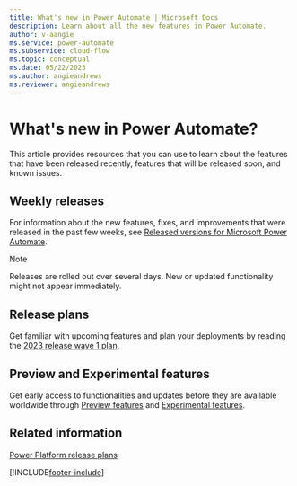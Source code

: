 ```yaml
---
title: What's new in Power Automate | Microsoft Docs
description: Learn about all the new features in Power Automate.
author: v-aangie
ms.service: power-automate
ms.subservice: cloud-flow
ms.topic: conceptual
ms.date: 05/22/2023
ms.author: angieandrews
ms.reviewer: angieandrews
---
```


# What's new in Power Automate?

This article provides resources that you can use to learn about the features that have been released recently, features that will be released soon, and known issues.

## Weekly releases

For information about the new features, fixes, and improvements that were released in the past few weeks, see [Released versions for Microsoft Power Automate](/power-platform/released-versions/power-automate).

> [!NOTE]
> Releases are rolled out over several days. New or updated functionality might not appear immediately.

## Release plans

Get familiar with upcoming features and plan your deployments by reading the [2023 release wave 1 plan](/power-platform/release-plan/2023wave1/power-automate/planned-features).

## Preview and Experimental features

Get early access to functionalities and updates before they are available worldwide through [Preview features](https://powerautomate.microsoft.com/blog/flow-preview-program/) and [Experimental features](experimental-features.md).

## Related information 

[Power Platform release plans](/dynamics365/release-plans/)

[!INCLUDE[footer-include](includes/footer-banner.md)]
